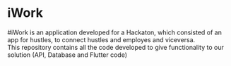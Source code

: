 # iWork

#iWork is an application developed for a Hackaton, which consisted of an app for hustles, to connect hustles and employes and viceversa.  
 This repository contains all the code developed to give functionality to our solution (API, Database and Flutter code)
